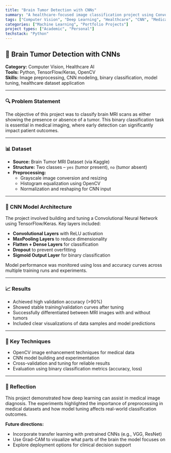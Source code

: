 ```yaml
---
title: "Brain Tumor Detection with CNNs"
summary: "A healthcare-focused image classification project using Convolutional Neural Networks to detect brain tumors from MRI scans. Includes image preprocessing, CNN modeling, and accuracy evaluation."
tags: ["Computer Vision", "Deep Learning", "Healthcare", "CNN", "Medical Imaging"]
categories: ["Machine Learning", "Portfolio Projects"]
project types: ["Academic", "Personal"]
techstack: "Python"
---
```


## 🧠 Brain Tumor Detection with CNNs

**Category:** Computer Vision, Healthcare AI  
**Tools:** Python, TensorFlow/Keras, OpenCV  
**Skills:** Image preprocessing, CNN modeling, binary classification, model tuning, healthcare dataset application

---

### 🔍 Problem Statement

The objective of this project was to classify brain MRI scans as either showing the presence or absence of a tumor. This binary classification task is essential in medical imaging, where early detection can significantly impact patient outcomes.

---

### 📊 Dataset

- **Source:** Brain Tumor MRI Dataset (via Kaggle)
- **Structure:** Two classes – `yes` (tumor present), `no` (tumor absent)
- **Preprocessing:**
  - Grayscale image conversion and resizing
  - Histogram equalization using OpenCV
  - Normalization and reshaping for CNN input

---

### 🧠 CNN Model Architecture

The project involved building and tuning a Convolutional Neural Network using TensorFlow/Keras. Key layers included:

- **Convolutional Layers** with ReLU activation  
- **MaxPooling Layers** to reduce dimensionality  
- **Flatten + Dense Layers** for classification  
- **Dropout** to prevent overfitting  
- **Sigmoid Output Layer** for binary classification

Model performance was monitored using loss and accuracy curves across multiple training runs and experiments.

---

### 📈 Results

- Achieved high validation accuracy (>90%)  
- Showed stable training/validation curves after tuning  
- Successfully differentiated between MRI images with and without tumors  
- Included clear visualizations of data samples and model predictions

---

### 🔧 Key Techniques

- OpenCV image enhancement techniques for medical data  
- CNN model building and experimentation  
- Cross-validation and tuning for reliable results  
- Evaluation using binary classification metrics (accuracy, loss)

---

### 📌 Reflection

This project demonstrated how deep learning can assist in medical image diagnosis. The experiments highlighted the importance of preprocessing in medical datasets and how model tuning affects real-world classification outcomes.

**Future directions:**
- Incorporate transfer learning with pretrained CNNs (e.g., VGG, ResNet)  
- Use Grad-CAM to visualize what parts of the brain the model focuses on  
- Explore deployment options for clinical decision support
